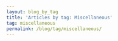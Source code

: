 ```yaml
---
layout: blog_by_tag
title: 'Articles by tag: Miscellaneous'
tag: miscellaneous
permalink: /blog/tag/miscellaneous/
---
```

